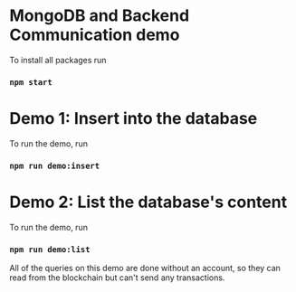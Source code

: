# MongoDB and Backend Communication demo

To install all packages run
### `npm start`

# Demo 1: Insert into the database
To run the demo, run
### `npm run demo:insert`

# Demo 2: List the database's content
To run the demo, run
### `npm run demo:list`

All of the queries on this demo are done without an account, so they can read from the blockchain but can't send any transactions.